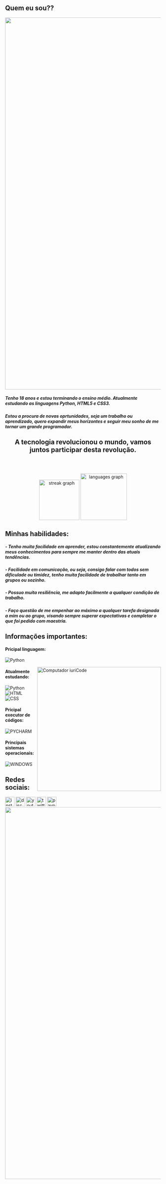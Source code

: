 ## Quem eu sou??

<img src="https://capsule-render.vercel.app/api?type=waving&height=190&color=gradient&customColorList=25&text=Olá,%20eu%20me%20chamo%20Igor&fontColor=e6e600%20&reversal=false&textBg=false&fontSize=30&fontAlignY=33&animation=fadeIn" max-width="1200px" width="1200px" align="center"/>


##### Tenho 18 anos e estou terminando o ensino médio. Atualmente estudando as linguagens Python, HTML5 e CSS3. 
##### Estou a procura de novas oprtunidades, seja um trabalho ou aprendizado, quero expandir meus horizontes e seguir meu sonho de me tornar um grande programador.

## <p align="center">A tecnologia revolucionou o mundo, vamos juntos participar desta revolução.</p>&nbsp;

<div align="center">
  <img src="https://streak-stats.demolab.com?user=igorgp&locale=pt-br&mode=weekly&theme=shades-of-purple&hide_border=true&border_radius=9&date_format=j%20M%5B%20Y%5D&order=3" height="130" alt="streak graph"  />
  <img src="https://github-readme-stats.vercel.app/api/top-langs?username=igorgp&locale=pt-br&hide_title=false&layout=compact&card_width=320&langs_count=5&theme=shades-of-purple&hide_border=true&order=2&custom_title=Minhas%20Linguagens" height="150" alt="languages graph"  />
</div>

###
 
## Minhas habilidades:

##### - Tenho muita facilidade em aprender, estou constantemente atualizando meus conhecimentos para sempre me manter dentro das atuais tendências.
##### - Facilidade em comunicação, ou seja, consigo falar com todos sem dificulade ou timidez, tenho muita facilidade de trabalhar tanto em grupos ou sozinho.
##### - Possuo muita resiliência, me adapto facilmente a qualquer condição de trabalho.
##### - Faço questão de me empenhar ao máximo a qualquer tarefa designada a mim ou ao grupo, visando sempre superar expectativas e completar o que foi pedido com maestria.

## Informações importantes:

#### Pricipal linguagem:

![Python](https://img.shields.io/badge/Python-FFD43B?style=for-the-badge&logo=python&logoColor=blue)&nbsp;

<img src="https://raw.githubusercontent.com/MicaelliMedeiros/micaellimedeiros/master/image/computer-illustration.png" min-width="400px" max-width="400px" width="400px" align="right" alt="Computador iuriCode">

#### Atualmente estudando:

![Python](https://img.shields.io/badge/Python-FFD43B?style=for-the-badge&logo=python&logoColor=blue)&nbsp;
![HTML](https://img.shields.io/badge/HTML5-E34F26?style=for-the-badge&logo=html5&logoColor=white)&nbsp;
![CSS](https://img.shields.io/badge/CSS3-1572B6?style=for-the-badge&logo=css3&logoColor=white)&nbsp;

#### Pricipal executor de códigos:

![PYCHARM](https://img.shields.io/badge/PyCharm-000000.svg?&style=for-the-badge&logo=PyCharm&logoColor=white)

#### Principais sistemas operacionais:

![WINDOWS](https://img.shields.io/badge/Windows-0078D6?style=for-the-badge&logo=windows&logoColor=white)&nbsp;

## Redes sociais:

<div align="left">
  <a href="https://www.instagram.com/igorgp.06/" target="_blank"> <img src="https://img.shields.io/static/v1?message=Instagram&logo=instagram&label=&color=E4405F&logoColor=white&labelColor=&style=for-the-badge" height="30" alt="instagram logo"/></a>
  <a href="https://discord.com/channels/@me" target="_blank"> <img src="https://img.shields.io/static/v1?message=Discord&logo=discord&label=&color=7289DA&logoColor=white&labelColor=&style=for-the-badge" height="30" alt="discord logo"></a>
  <a href="https://www.youtube.com/channel/UCka20SjP7fwABfHGbt_xwjg" target="_blank"> <img src="https://img.shields.io/static/v1?message=Youtube&logo=youtube&label=&color=FF0000&logoColor=white&labelColor=&style=for-the-badge" height="30" alt="youtube logo"/></a>
  <a href="https://twitter.com/igorgp06" target="_blank"> <img src="https://img.shields.io/static/v1?message=Twitter&logo=twitter&label=&color=1DA1F2&logoColor=white&labelColor=&style=for-the-badge" height="30" alt="twitter logo"  /></a>
  <a href="https://www.paypal.com/myaccount/summary" target="_blank"> <img src="https://img.shields.io/static/v1?message=PayPal&logo=paypal&label=&color=00457C&logoColor=white&labelColor=&style=for-the-badge" height="30" alt="paypal logo"  />
</div>



<img src="https://capsule-render.vercel.app/api?type=waving&height=190&color=gradient&customColorList=25&reversal=false&textBg=false&fontSize=35&fontAlignY=40&section=footer" max-width="1200px" width="1200px" align="center"/>


        
